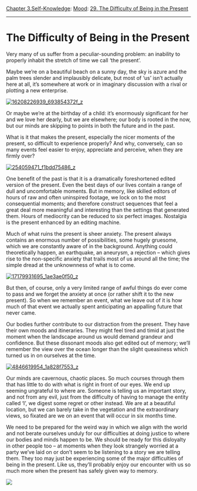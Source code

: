 [Chapter 3.Self-Knowledge](https://www.theschooloflife.com/thebookoflife/category/self-knowledge/): [Mood](https://www.theschooloflife.com/thebookoflife/category/self-knowledge/mood/): [29. The Difficulty of Being in the Present](https://www.theschooloflife.com/thebookoflife/the-difficulty-of-being-in-the-present/)

* * *

# The Difficulty of Being in the Present

Very many of us suffer from a peculiar-sounding problem: an inability to properly inhabit the stretch of time we call ‘the present’.

Maybe we’re on a beautiful beach on a sunny day, the sky is azure and the palm trees slender and implausibly delicate, but most of ‘us’ isn’t actually here at all, it’s somewhere at work or in imaginary discussion with a rival or plotting a new enterprise.

[![16208226939_693854372f_z](https://www.theschooloflife.com/thebookoflife/wp-content/uploads/2016/06/16208226939_693854372f_z1.jpg)](http://www.thebookoflife.org/wp-content/uploads/2016/06/16208226939_693854372f_z1.jpg)

Or maybe we’re at the birthday of a child: it’s enormously significant for her and we love her dearly, but we are elsewhere; our body is rooted in the now, but our minds are skipping to points in both the future and in the past.

What is it that makes the present, especially the nicer moments of the present, so difficult to experience properly? And why, conversely, can so many events feel easier to enjoy, appreciate and perceive, when they are firmly over?

[![254059471_f1bdd75486_z](https://www.theschooloflife.com/thebookoflife/wp-content/uploads/2016/06/254059471_f1bdd75486_z.jpg)](http://www.thebookoflife.org/wp-content/uploads/2016/06/254059471_f1bdd75486_z.jpg)

One benefit of the past is that it is a dramatically foreshortened edited version of the present. Even the best days of our lives contain a range of dull and uncomfortable moments. But in memory, like skilled editors of hours of raw and often uninspired footage, we lock on to the most consequential moments; and therefore construct sequences that feel a great deal more meaningful and interesting than the settings that generated them. Hours of mediocrity can be reduced to six perfect images. Nostalgia is the present enhanced by an editing machine.

Much of what ruins the present is sheer anxiety. The present always contains an enormous number of possibilities, some hugely gruesome, which we&nbsp;are&nbsp;constantly aware of in the background. Anything could theoretically happen, an earthquake, an aneurysm, a rejection – which gives rise to the non-specific anxiety that trails most of us around all the time; the simple dread at the unknownness of what is to come.

[![17179931695_1ae3ae0f50_z](https://www.theschooloflife.com/thebookoflife/wp-content/uploads/2016/06/17179931695_1ae3ae0f50_z.jpg)](http://www.thebookoflife.org/wp-content/uploads/2016/06/17179931695_1ae3ae0f50_z.jpg)

But then, of course, only a very limited range of awful things do ever come to pass and we forget the anxiety at once (or rather shift it to the new present). So when we remember an event, what we leave out of it is how much of that event we actually spent anticipating an appalling future that never came.

Our bodies further contribute to our distraction from the present. They have their own moods and itineraries. They might feel tired and timid at just the moment when the landscape around us would demand grandeur and confidence. But these dissonant moods also get edited out of memory; we’ll remember the view over the ocean longer than the slight queasiness which turned us in on ourselves at the time.

[![4846619954_1a828f7553_z](https://www.theschooloflife.com/thebookoflife/wp-content/uploads/2016/06/4846619954_1a828f7553_z.jpg)](http://www.thebookoflife.org/wp-content/uploads/2016/06/4846619954_1a828f7553_z.jpg)

Our minds are cavernous, chaotic places. So much courses through them that has little to do with what is right in front of our eyes. We end up seeming ungrateful to where are. Someone is telling us an important story, and not from any evil, just from the difficulty of having to manage the entity called ‘I’, we digest some regret or other instead. We are at a beautiful location, but we can barely take in the vegetation and the extraordinary views, so fixated are we on an event that will occur in six months time.

We need to be prepared for the weird way in which we align with the world and not berate ourselves unduly for our difficulties at doing justice to where our bodies and minds happen to be. We should be ready for this disloyalty in other people too – at moments when they look strangely worried at a party we’ve laid on or don’t seem to be listening to a story we are telling them. They too may just be experiencing some of the major difficulties of being in the present. Like us, they’ll probably enjoy our encounter with us so much more when the present has safely given way to memory.

[![](https://img.youtube.com/vi/MSE6ZIaEFHM/0.jpg)](https://www.youtube.com/embed/MSE6ZIaEFHM '')

